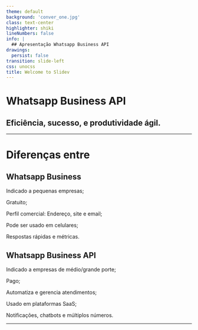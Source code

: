 ```yaml
---
theme: default
background: 'conver_one.jpg'
class: text-center
highlighter: shiki
lineNumbers: false
info: |
  ## Apresentação Whatsapp Business API
drawings:
  persist: false
transition: slide-left
css: unocss
title: Welcome to Slidev
---
```


# Whatsapp Business API

## Eficiência, sucesso, e produtividade ágil.

<!-- Slide introdutório -->

---

# Diferenças entre

<div class="flex pt-2">

  <div class="flex flex-col items-center w-100 text-center">
    <h2>Whatsapp Business</h2>
    <div class="flex flex-col pt-2 gap-0 max-w-60">
      <p>Indicado a pequenas empresas;</p>
      <p>Gratuito;</p>
      <p>Perfil comercial: Endereço, site e email;</p>
      <p>Pode ser usado em celulares;</p>
      <p>Respostas rápidas e métricas.</p>
    </div>
  </div>

  <div class="flex flex-col items-center w-100 text-center">
    <h2>Whatsapp Business API</h2>
    <div class="flex flex-col pt-2 gap-0 max-w-60">
      <p>Indicado a empresas de médio/grande porte;</p>
      <p>Pago;</p>
      <p>Automatiza e gerencia atendimentos;</p>
      <p>Usado em plataformas SaaS;</p>
      <p>Notificações, chatbots e múltiplos números.</p>
    </div>
  </div>

</div>

---
